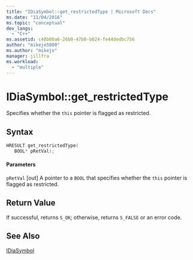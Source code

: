 ```yaml
---
title: "IDiaSymbol::get_restrictedType | Microsoft Docs"
ms.date: "11/04/2016"
ms.topic: "conceptual"
dev_langs:
  - "C++"
ms.assetid: c48b00a6-26b0-47b0-b824-fe44dedbc756
author: "mikejo5000"
ms.author: "mikejo"
manager: jillfra
ms.workload:
  - "multiple"
---
```

# IDiaSymbol::get_restrictedType
Specifies whether the `this` pointer is flagged as restricted.

## Syntax

```C++
HRESULT get_restrictedType(
   BOOL* pRetVal);
```

#### Parameters
 `pRetVal`
 [out] A pointer to a `BOOL` that specifies whether the `this` pointer is flagged as restricted.

## Return Value
 If successful, returns `S_OK`; otherwise, returns `S_FALSE` or an error code.

## See Also
 [IDiaSymbol](../../debugger/debug-interface-access/idiasymbol.md)
